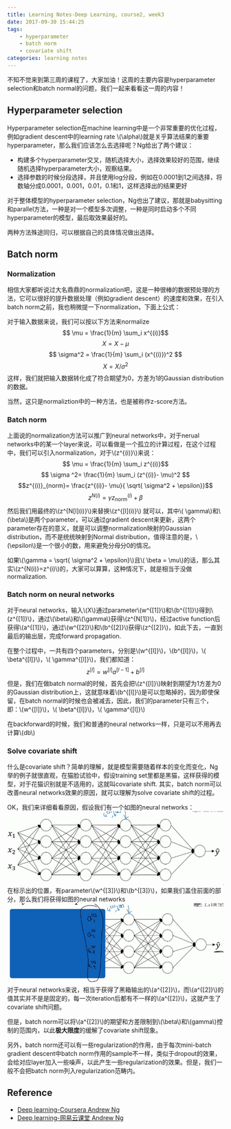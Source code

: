 ```yaml
---
title: Learning Notes-Deep Learning, course2, week3
date: 2017-09-30 15:44:25
tags: 
	- hyperparameter
	- batch norm
	- covariate shift
categories: learning notes
---
```

不知不觉来到第三周的课程了，大家加油！这周的主要内容是hyperparameter selection和batch normal的问题，我们一起来看看这一周的内容！
<!--more-->
## Hyperparameter selection
Hyperparameter selection在machine learning中是一个非常重要的优化过程，例如gradient descent中的learning rate \\(\alpha\\)就是关乎算法结果的重要hyperparameter，那么我们应该怎么去选择呢？Ng给出了两个建议：
* 构建多个hyperparameter交叉，随机选择大小，选择效果较好的范围，继续随机选择hyperparameter大小，观察结果。
* 选择参数的时候分段选择，并且使用log分段，例如在0.0001到1之间选择，将数轴分成0.0001，0.001，0.01，0.1和1，这样选择出的结果更好

对于整体模型的hyperparameter selection，Ng也出了建议，那就是babysitting和parallel方法，一种是对一个模型多次调整，一种是同时启动多个不同hyperparameter的模型，最后取效果最好的。

两种方法殊途同归，可以根据自己的具体情况做出选择。
## Batch norm
### Normalization
相信大家都听说过大名鼎鼎的normalization吧，这是一种很棒的数据预处理的方法，它可以很好的提升数据处理（例如gradient descent）的速度和效果，在引入batch norm之前，我也稍微提一下normalization，下面上公式：

对于输入数据来说，我们可以按以下方法来normalize
$$ \mu = \frac{1}{m} \sum_i x^{(i)}$$
$$X = X- \mu$$
$$ \sigma^2 = \frac{1}{m} \sum_i (x^{(i)})^2 $$
$$ X = X/ \sigma ^2$$
这样，我们就把输入数据转化成了符合期望为0，方差为1的Gaussian distribution的数据。

当然，这只是normaliztion中的一种方法，也是被称作z-score方法。
### Batch norm
上面说的normalization方法可以推广到neural networks中，对于nerual networks中的某一个layer来说，可以看做是一个孤立的计算过程，在这个过程中，我们可以引入normalization，对于\\(z^{(i)}\\)来说：
$$ \mu = \frac{1}{m} \sum_i z^{(i)}$$
$$ \sigma ^2= \frac{1}{m} \sum_i (z^{(i)}- \mu)^2 $$
$$z^{(i)}_{norm}= \frac{z^{(i)}- \mu}{ \sqrt{ \sigma^2 + \epsilon}}$$
$$z^{N(i)}= \gamma z^{(i)}_{norm} + \beta$$
然后我们用最终的\\(z^{N\[l](i)}\\)来替换\\(z^{\[l](i)}\\) 就可以，其中\\( \gamma\\)和\\(\beta\\)是两个parameter，可以通过gradient descent来更新，这两个parameter存在的意义，就是可以调整normalization映射的Gaussian distribution，而不是统统映射到Normal distribution，值得注意的是，\\(\epsilon\\)是一个很小的数，用来避免分母分0的情况。

如果\\(\gamma = \sqrt{ \sigma^2 + \epsilon}\\)且\\( \beta = \mu\\)的话，那么其实\\(z^{N(i)}=z^(i)\\)的，大家可以算算，这种情况下，就是相当于没做normalization.
### Batch norm on neural networks
对于neural networks，输入\\(X\\)通过parameter\\(w^{[1]}\\)和\\(b^{[1]}\\)得到\\(z^{[1]}\\)，通过\\(\beta\\)和\\(\gamma\\)获得\\(z^{N[1]}\\)，经过active function后获得\\(a^{[1]}\\)，通过\\(w^{[2]}\\)和\\(b^{[2]}\\)获得\\(z^{[2]}\\)，如此下去，一直到最后的输出层，完成forward propagation.

在整个过程中，一共有四个parameters，分别是\\(w^{[l]}\\)，\\(b^{[l]}\\)，\\( \beta^{[l]}\\)，\\( \gamma^{[l]}\\)，我们都知道：
$$z^{[l]}=w^{[l]}a^{[l-1]}+b^{[l]}$$
但是，我们在做batch normal的时候，首先会把\\(z^{[l]}\\)映射到期望为1方差为0的Gaussian distribution上，这就意味着\\(b^{[l]}\\)是可以忽略掉的，因为即使保留，在batch normal的时候也会被减去，因此，我们的parameter只有三个，即：\\(w^{[l]}\\)，\\( \beta^{[l]}\\)，\\( \gamma^{[l]}\\)

在backforward的时候，我们和普通的neural networks一样，只是可以不用再去计算\\(db\\)
### Solve covariate shift
什么是covariate shift？简单的理解，就是模型需要随着样本的变化而变化，Ng举的例子就很直观，在猫脸试验中，假设training set里都是黑猫，这样获得的模型，对于花猫识别就是不适用的，这就叫covariate shift. 其实，batch norm可以改善neural networks效果的原因，就可以理解为solve covariate shift的过程。

OK，我们来详细看看原因，假设我们有一个如图的neural networks：
![](https://github.com/JoeAsir/blog-image/raw/master/blog/8/8-1.png)
在标示出的位置，有parameter\\(w^{[3]}\\)和\\(b^{[3]}\\)，如果我们盖住前面的部分，那么我们将获得如图的neural networks
![](https://github.com/JoeAsir/blog-image/raw/master/blog/8/8-2.png)
对于neural networks来说，相当于获得了黑箱输出的\\(a^{[2]}\\)，而\\(a^{[2]}\\)的值其实并不是是固定的，每一次iteration后都有不一样的\\(a^{[2]}\\)，这就产生了covariate shift问题。

但是，batch norm可以将\\(a^{[2]}\\)的期望和方差限制到\\(\beta\\)和\\(gamma\\)控制的范围内，以此**极大限度**的缓解了covariate shift现象。

另外，batch norm还可以有一些regularization的作用，由于每次mini-batch gradient descent中batch norm作用的sample不一样，类似于dropout的效果，会给对应layer加入一些噪声，以此产生一些regularization的效果。但是，我们一般不会把batch norm列入regularization范畴内。

## Reference
* [Deep learning-Coursera Andrew Ng](https://www.coursera.org/specializations/deep-learning)
* [Deep learning-网易云课堂 Andrew Ng](https://mooc.study.163.com/course/deeplearning_ai-2001281003#/info)
